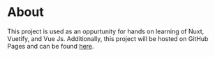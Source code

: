# About

This project is used as an oppurtunity for hands on learning of Nuxt, Vuetify, and Vue Js. Additionally, this project will be hosted on GitHub Pages and can be found [here](https://tai1nguyen.github.io/).

